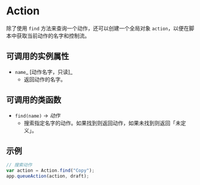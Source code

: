 # Action
除了使用  `find` 方法来查询一个动作，还可以创建一个全局对象 `action`，以便在脚本中获取当前动作的名字和控制流。
## 可调用的实例属性
- `name`_ [动作名字，只读]_
	- 返回动作的名字。
## 可调用的类函数
- `find(name)` -\> _动作_
	- 搜索指定名字的动作。如果找到则返回动作，如果未找到则返回「未定义」。
## 示例
```js
// 搜索动作
var action = Action.find("Copy");
app.queueAction(action, draft);
```
